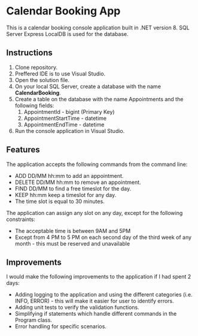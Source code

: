 # Calendar Booking App
This is a calendar booking console application built in .NET version 8. SQL Server Express LocalDB is used for the database.

## Instructions
1. Clone repository.
2. Preffered IDE is to use Visual Studio.
3. Open the solution file.
4. On your local SQL Server, create a database with the name **CalendarBooking**.
5. Create a table on the database with the name Appointments and the following fields:
   1. AppointmentId - bigint (Primary Key)
   1. AppointmentStartTime - datetime
	1. AppointmentEndTime - datetime
6. Run the console application in Visual Studio.

## Features
The application accepts the following commands from the command line:
- ADD DD/MM hh:mm to add an appointment.
- DELETE DD/MM hh:mm to remove an appointment.
- FIND DD/MM to find a free timeslot for the day.
- KEEP hh:mm keep a timeslot for any day.
- The time slot is equal to 30 minutes.

The application can assign any slot on any day, except for the following constraints:
- The acceptable time is between 9AM and 5PM
- Except from 4 PM to 5 PM on each second day of the third week of any month - this must be reserved and unavailable

## Improvements
I would make the following improvements to the application if I had spent 2 days:
- Adding logging to the application and using the different categories (i.e. INFO, ERROR) - this will make it easier for user to identify errors.
- Adding unit tests to verify the validation functions.
- Simplifying if statements which handle different commands in the Program class.
- Error handling for specific scenarios.